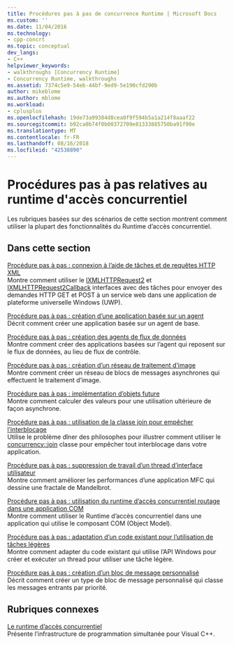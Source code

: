 ```yaml
---
title: Procédures pas à pas de concurrence Runtime | Microsoft Docs
ms.custom: ''
ms.date: 11/04/2016
ms.technology:
- cpp-concrt
ms.topic: conceptual
dev_langs:
- C++
helpviewer_keywords:
- walkthroughs [Concurrency Runtime]
- Concurrency Runtime, walkthroughs
ms.assetid: 7374c5e9-54eb-44bf-9ed9-5e190cfd290b
author: mikeblome
ms.author: mblome
ms.workload:
- cplusplus
ms.openlocfilehash: 19de73a99384d8cea0f9f594b5a1a214f8aaaf22
ms.sourcegitcommit: b92ca0b74f0b00372709e81333885750ba91f90e
ms.translationtype: MT
ms.contentlocale: fr-FR
ms.lasthandoff: 08/16/2018
ms.locfileid: "42538890"
---
```

# <a name="concurrency-runtime-walkthroughs"></a>Procédures pas à pas relatives au runtime d'accès concurrentiel
Les rubriques basées sur des scénarios de cette section montrent comment utiliser la plupart des fonctionnalités du Runtime d’accès concurrentiel.  
  
## <a name="in-this-section"></a>Dans cette section  
 [Procédure pas à pas : connexion à l’aide de tâches et de requêtes HTTP XML](../../parallel/concrt/walkthrough-connecting-using-tasks-and-xml-http-requests.md)  
 Montre comment utiliser le [IXMLHTTPRequest2](/previous-versions/windows/desktop/api/msxml6/nn-msxml6-ixmlhttprequest2) et [IXMLHTTPRequest2Callback](/previous-versions/windows/desktop/api/msxml6/nn-msxml6-ixmlhttprequest2callback) interfaces avec des tâches pour envoyer des demandes HTTP GET et POST à un service web dans une application de plateforme universelle Windows (UWP).  
  
 [Procédure pas à pas : création d’une application basée sur un agent](../../parallel/concrt/walkthrough-creating-an-agent-based-application.md)  
 Décrit comment créer une application basée sur un agent de base.  
  
 [Procédure pas à pas : création des agents de flux de données](../../parallel/concrt/walkthrough-creating-a-dataflow-agent.md)  
 Montre comment créer des applications basées sur l’agent qui reposent sur le flux de données, au lieu de flux de contrôle.  
  
 [Procédure pas à pas : création d’un réseau de traitement d’image](../../parallel/concrt/walkthrough-creating-an-image-processing-network.md)  
 Montre comment créer un réseau de blocs de messages asynchrones qui effectuent le traitement d’image.  
  
 [Procédure pas à pas : implémentation d’objets future](../../parallel/concrt/walkthrough-implementing-futures.md)  
 Montre comment calculer des valeurs pour une utilisation ultérieure de façon asynchrone.  
  
 [Procédure pas à pas : utilisation de la classe join pour empêcher l’interblocage](../../parallel/concrt/walkthrough-using-join-to-prevent-deadlock.md)  
 Utilise le problème dîner des philosophes pour illustrer comment utiliser le [concurrency::join](../../parallel/concrt/reference/join-class.md) classe pour empêcher tout interblocage dans votre application.  
  
 [Procédure pas à pas : suppression de travail d’un thread d’interface utilisateur](../../parallel/concrt/walkthrough-removing-work-from-a-user-interface-thread.md)  
 Montre comment améliorer les performances d’une application MFC qui dessine une fractale de Mandelbrot.  
  
 [Procédure pas à pas : utilisation du runtime d’accès concurrentiel routage dans une application COM](../../parallel/concrt/walkthrough-using-the-concurrency-runtime-in-a-com-enabled-application.md)  
 Montre comment utiliser le Runtime d’accès concurrentiel dans une application qui utilise le composant COM (Object Model).  
  
 [Procédure pas à pas : adaptation d’un code existant pour l’utilisation de tâches légères](../../parallel/concrt/walkthrough-adapting-existing-code-to-use-lightweight-tasks.md)  
 Montre comment adapter du code existant qui utilise l’API Windows pour créer et exécuter un thread pour utiliser une tâche légère.  
  
 [Procédure pas à pas : création d’un bloc de message personnalisé](../../parallel/concrt/walkthrough-creating-a-custom-message-block.md)  
 Décrit comment créer un type de bloc de message personnalisé qui classe les messages entrants par priorité.  
  
## <a name="related-sections"></a>Rubriques connexes  
 [Le runtime d’accès concurrentiel](../../parallel/concrt/concurrency-runtime.md)  
 Présente l’infrastructure de programmation simultanée pour Visual C++.

